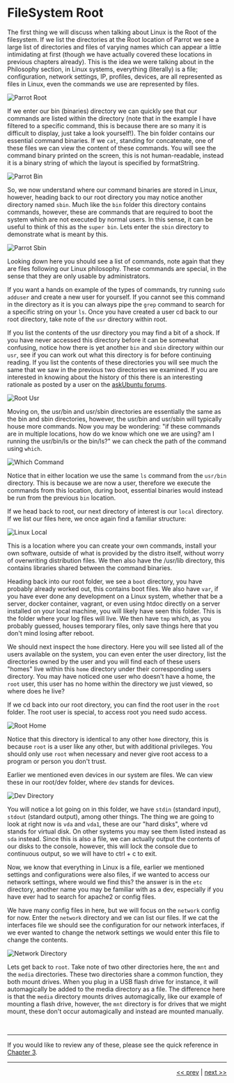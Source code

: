 # FileSystem Root

The first thing we will discuss when talking about Linux is the Root of the filesystem.
If we list the directories at the Root location of Parrot we see a large list of directories and files of varying names which can appear a little intimidating at first (though we have actually covered these locations in previous chapters already). This is the idea we were talking about in the Philosophy section, in Linux systems, everything (literally) is a file; configuration, network settings, IP, profiles, devices, are all represented as files in Linux, even the commands we use are represented by files.

![Parrot Root](../images/parrotRoot.png)

If we enter our bin (binaries) directory we can quickly see that our commands are listed within the directory (note that in the example I have filtered to a specific command, this is because there are so many it is difficult to display, just take a look yourself!). The bin folder contains our essential command binaries. If we ```cat```, standing for concatenate, one of these files we can view the content of these commands. You will see the command binary printed on the screen, this is not human-readable, instead it is a binary string of which the layout is specified by formatString.

![Parrot Bin](../images/binFiles.png)

So, we now understand where our command binaries are stored in Linux, however, heading back to our root directory you may notice another directory named ```sbin```. Much like the ```bin``` folder this directory contains commands, however, these are commands that are required to boot the system which are not executed by normal users. In this sense, it can be useful to think of this as the ```super bin```. Lets enter the ```sbin``` directory to demonstrate what is meant by this.

![Parrot Sbin](../images/sbin.png)

Looking down here you should see a list of commands, note again that they are files following our Linux philosophy. These commands are special, in the sense that they are only usable by administrators.

If you want a hands on example of the types of commands, try running ```sudo adduser``` and create a new user for yourself. If you cannot see this command in the directory as it is you can always pipe the ```grep``` command to search for a specific string on your ```ls```. Once you have created a user cd back to our root directory, take note of the ```usr``` directory within root.

If you list the contents of the usr directory you may find a bit of a shock. If you have never accessed this directory before it can be somewhat confusing, notice how there is yet another ```bin``` and ```sbin``` directory within our ```usr```, see if you can work out what this directory is for before continuing reading. If you list the contents of these directories you will see much the same that we saw in the previous two directories we examined. If you are interested in knowing about the history of this there is an interesting rationale as posted by a user on the [askUbuntu forums](https://askubuntu.com/questions/130186/what-is-the-rationale-for-the-usr-directory).

![Root Usr](../images/usr.png)

Moving on, the usr/bin and usr/sbin directories are essentially the same as the bin and sbin directories, however, the usr/bin and usr/sbin will typically house more commands. Now you may be wondering: "if these commands are in multiple locations, how do we know which one we are using? am I running the usr/bin/ls or the bin/ls?" we can check the path of the command using ```which```.

![Which Command](../images/which.png)

Notice that in either location we use the same ```ls``` command from the ```usr/bin``` directory. This is because we are now a user, therefore we execute the commands from this location, during boot, essential binaries would instead be run from the previous ```bin``` location.

If we head back to root, our next directory of interest is our ```local``` directory. If we list our files here, we once again find a familiar structure:

![Linux Local](../images/local.png)

This is a location where you can create your own commands, install your own software, outside of what is provided by the distro itself, without worry of overwriting distribution files.
We then also have the /usr/lib directory, this contains libraries shared between the command binaries.

Heading back into our root folder, we see a ```boot``` directory, you have probably already worked out, this contains boot files. We also have ```var```, if you have ever done any development on a Linux system, whether that be a server, docker container, vagrant, or even using htdoc directly on a server installed on your local machine, you will likely have seen this folder. This is the folder where your log files will live.  We then have ```tmp``` which, as you probably guessed, houses temporary files, only save things here that you don't mind losing after reboot.

We should next inspect the ```home``` directory. Here you will see listed all of the users available on the system, you can even enter the user directory, list the directories owned by the user and you will find each of these users "homes" live within this ```home``` directory under their corresponding users directory. You may have noticed one user who doesn't have a home, the ```root``` user, this user has no home within the directory we just viewed, so where does he live?

If we cd back into our root directory, you can find the root user in the ```root``` folder. The root user is special, to access root you need sudo access.

![Root Home](../images/rootHome.png)

Notice that this directory is identical to any other ```home``` directory, this is because ```root``` is a user like any other, but with additional privileges. You should only use ```root``` when necessary and never give root access to a program or person you don't trust.

Earlier we mentioned even devices in our system are files. We can view these in our root/dev folder, where ```dev``` stands for devices.

![Dev Directory](../images/dev.png)

You will notice a lot going on in this folder, we have ```stdin``` (standard input), ```stdout``` (standard output), among other things. The thing we are going to look at right now is ```vda``` and ```vda1```, these are our "hard disks", where vd stands for virtual disk. On other systems you may see them listed instead as ```sda``` instead. Since this is also a file, we can actually output the contents of our disks to the console, however, this will lock the console due to continuous output, so we will have to ctrl + c to exit.

Now, we know that everything in Linux is a file, earlier we mentioned settings and configurations were also files, if we wanted to access our network settings, where would we find this? the answer is in the ```etc``` directory, another name you may be familiar with as a dev, especially if you have ever had to search for apache2 or config files.

We have many config files in here, but we will focus on the ```network``` config for now. Enter the ```network``` directory and we can list our files. If we cat the interfaces file we should see the configuration for our network interfaces, if we ever wanted to change the network settings we would enter this file to change the contents.

![Network Directory](../images/networkConfig.png)

Lets get back to ```root```. Take note of two other directories here, the ```mnt``` and the ```media``` directories. These two directories share a common function, they both mount drives. When you plug in a USB flash drive for instance, it will automagically be added to the media directory as a file. The difference here is that the ```media``` directory mounts drives automagically, like our example of mounting a flash drive, however, the ```mnt``` directory is for drives that we might mount, these don't occur automagically and instead are mounted manually.

<br />

___

If you would like to review any of these, please see the quick reference in [Chapter 3](./3_fileSystemHeirarchy.md).

___

<div align="right">

[<< prev](./5_commands.md) | [next >>]()
</div>